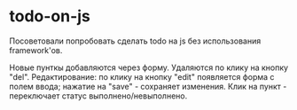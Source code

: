 # todo-on-js
Посоветовали попробовать сделать todo на js без использования framework'ов.

Новые пунткы добавляются через форму.
Удаляются по клику на кнопку "del".
Редактирование: по клику на кнопку "edit" появляется форма с полем ввода; нажатие на "save" - сохраняет изменения.
Клик на пункт - переключает статус выполнено/невыполнено.